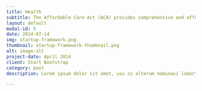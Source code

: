 ```yaml
---
title: Health
subtitle: The Affordable Care Act (ACA) provides comprehensive and affordable health insurance for many uninsured individuals and families in the United States. To take advantage of the new law,individuals will need to investigate and select insurance plans and enroll into the online Federal Health Insurance Exchange. For many vulnerable populations, this will be challenging as they may have never had insurance before, and may lack expertise in selecting the appropriate insurance provider.
layout: default
modal-id: 5
date: 2014-07-14
img: startup-framework.png
thumbnail: startup-framework-thumbnail.png
alt: image-alt
project-date: April 2014
client: Start Bootstrap
category: past
description: Lorem ipsum dolor sit amet, usu cu alterum nominavi lobortis. At duo novum diceret. Tantas apeirian vix et, usu sanctus postulant inciderint ut, populo diceret necessitatibus in vim. Cu eum dicam feugiat noluisse.

---
```

